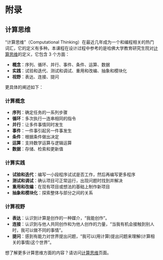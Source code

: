 # 附录

## 计算思维

“计算思维”（Computational Thinking）在最近几年成为一个和编程相关的热门词汇，它的定义有多种。本课程在设计过程中参考的是哈佛大学教育研究生院对[计算思维](http://scratched.gse.harvard.edu/ct/)的定义，它包含 3 个方面：

* **概念**：序列、循环、并行、事件、条件、运算、数据
* **实践**：试验和迭代、测试和调试、重用和改编、抽象和模块化
* **视野**：表达、连接、提问

更具体的阐述如下：

### 计算概念

* **序列**：确定任务的一系列步骤
* **循环**：多次执行一连串相同的指令
* **并行**：让多件事情同时发生
* **事件**：一件事引起另一件事发生
* **条件**：根据条件做出决定
* **运算**：支持数学运算与逻辑运算
* **数据**：存储、检索和更新值

### **计算实践**

* **试验和迭代**：编写一小段程序试试是否工作，然后再编写更多程序
* **测试和调试**：确认项目可正常运行，出现问题时找到并解决
* **重用和改编**：在现有项目或想法的基础上制作新项目
* **抽象和模块化**：探索整体与部分之间的关系

### **计算视野**

* **表达**：认识到计算是创作的一种媒介，“我能创作”。
* **连接**：认识到与他人共同创作和为他人创作的力量，“当我有机会接触到别人时，我可以做不同的事情”。
* **提问**：感到有能力对世界提出问题，“我可以\(用计算\)提出问题来理解\(计算相关的事情\)这个世界”。

想了解更多计算思维方面的内容？请访问[计算思维](http://scratched.gse.harvard.edu/ct/)页面。

